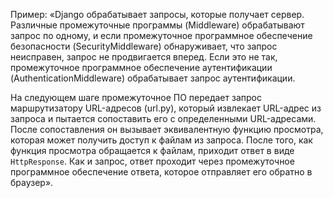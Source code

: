 
Пример: «Django обрабатывает запросы, которые получает сервер. Различные промежуточные программы (Middleware) обрабатывают запрос по одному, и если промежуточное программное обеспечение безопасности (SecurityMiddleware) обнаруживает, что запрос неисправен, запрос не продвигается вперед. Если это не так, промежуточное программное обеспечение аутентификации (AuthenticationMiddleware) обрабатывает запрос аутентификации.

На следующем шаге промежуточное ПО передает запрос маршрутизатору URL-адресов (url.py), который извлекает URL-адрес из запроса и пытается сопоставить его с определенными URL-адресами. После сопоставления он вызывает эквивалентную функцию просмотра, которая может получить доступ к файлам из запроса. После того, как функция просмотра обращается к файлам, приходит ответ в виде `HttpResponse`. Как и запрос, ответ проходит через промежуточное программное обеспечение ответа, которое отправляет его обратно в браузер».